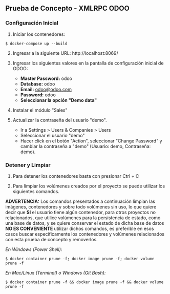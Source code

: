## Prueba de Concepto - XMLRPC ODOO

### Configuración Inicial

1. Iniciar los contenedores:

```
$ docker-compose up --build
```

2. Ingresar a la siguiente URL: http://localhost:8069/

3. Ingresar los siguientes valores en la pantalla de configuración inicial de ODOO:
    - **Master Password:** odoo
    - **Database:** odoo
    - **Email:** odoo@odoo.com
    - **Password:** odoo
    - **Seleccionar la opción "Demo data"**

4. Instalar el módulo "Sales"

5. Actualizar la contraseña del usuario "demo".

    - Ir a Settings > Users & Companies > Users
    - Seleccionar el usuario "demo"
    - Hacer click en el botón "Action", seleccionar "Change Password" y cambiar la contraseña a "demo" (Usuario: demo, Contraseña: demo).


### Detener y Limpiar

1. Para detener los contenedores basta con presionar Ctrl + C

2. Para limpiar los volúmenes creados por el proyecto se puede utilizar los siguientes comandos.

**ADVERTENCIA:** Los comandos presentados a continuación limpian las imágenes, contenedores y sobre todo volúmenes sin uso, lo que quiere decir que **SI** el usuario tiene algún contenedor, para otros proyectos no relacionados, que utilice volúmenes para la persistencia de estado, como una base de datos, y se quiere conservar el estado de dicha base de datos **NO ES CONVENIENTE** utilizar dichos comandos, es preferible en esos casos buscar específicamente los contenedores y volúmenes relacionados con esta prueba de concepto y removerlos.

*En Windows (Power Shell):*

```
$ docker container prune -f; docker image prune -f; docker volume prune -f
```

*En Mac/Linux (Terminal) o Windows (Git Bash):*
```
$ docker container prune -f && docker image prune -f && docker volume prune -f
```